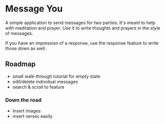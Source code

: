 # Message You

A simple application to send messages for two parties. It's meant to help with meditation and prayer. Use it to write thoughts and prayers in the style of messages.

If you have an impression of a response, use the response feature to write those down as well.


## Roadmap

- small walk-through tutorial for empty state
- edit/delete individual messages
- search & scroll to feature

### Down the road

- Insert images
- insert verses easily
